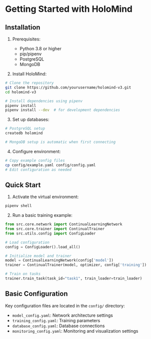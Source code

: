 # Getting Started with HoloMind

## Installation

1. Prerequisites:
   - Python 3.8 or higher
   - pip/pipenv
   - PostgreSQL
   - MongoDB

2. Install HoloMind:
```bash
# Clone the repository
git clone https://github.com/yourusername/holomind-v3.git
cd holomind-v3

# Install dependencies using pipenv
pipenv install
pipenv install --dev  # for development dependencies
```

3. Set up databases:
```bash
# PostgreSQL setup
createdb holomind

# MongoDB setup is automatic when first connecting
```

4. Configure environment:
```bash
# Copy example config files
cp config/example.yaml config/config.yaml
# Edit configuration as needed
```

## Quick Start

1. Activate the virtual environment:
```bash
pipenv shell
```

2. Run a basic training example:
```python
from src.core.network import ContinualLearningNetwork
from src.core.trainer import ContinualTrainer
from src.utils.config import ConfigLoader

# Load configuration
config = ConfigLoader().load_all()

# Initialize model and trainer
model = ContinualLearningNetwork(config['model'])
trainer = ContinualTrainer(model, optimizer, config['training'])

# Train on tasks
trainer.train_task(task_id="task1", train_loader=train_loader)
```

## Basic Configuration

Key configuration files are located in the `config/` directory:
- `model_config.yaml`: Network architecture settings
- `training_config.yaml`: Training parameters
- `database_config.yaml`: Database connections
- `monitoring_config.yaml`: Monitoring and visualization settings 